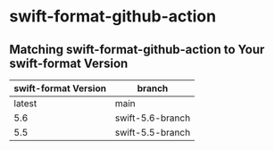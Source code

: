 # swift-format-github-action

## Matching swift-format-github-action to Your swift-format Version

swift-format Version | branch |
--- | ---- |
latest | main |
5.6 | swift-5.6-branch |
5.5 | swift-5.5-branch |
